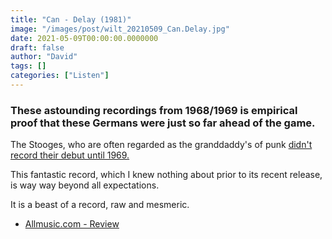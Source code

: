 ```yaml
---
title: "Can - Delay (1981)"
image: "/images/post/wilt_20210509_Can.Delay.jpg"
date: 2021-05-09T00:00:00.0000000
draft: false
author: "David"
tags: []
categories: ["Listen"]
---
```

### These astounding recordings from 1968/1969 is empirical proof that these Germans were just so far ahead of the game. 

 The Stooges, who are often regarded as the granddaddy's of punk [didn't record their debut until 1969.](https://www.allmusic.com/album/the-stooges-mw0000195830)

 This fantastic record, which I knew nothing about prior to its recent release, is way way beyond all expectations.

 It is a beast of a record, raw and mesmeric.

-  [Allmusic.com - Review](https://www.allmusic.com/album/delay-mw0000204687)